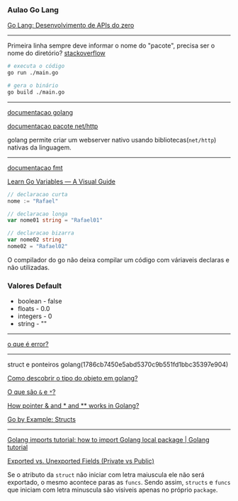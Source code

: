 ### Aulao Go Lang

[Go Lang: Desenvolvimento de APIs do zero](https://www.youtube.com/watch?v=645lRcyIXLc)

---

Primeira linha sempre deve informar o nome do "pacote", precisa ser o nome do diretório? [stackoverflow](https://stackoverflow.com/questions/38563990/what-is-the-purpose-of-the-package-declaration)

``` bash
# executa o código
go run ./main.go

# gera o binário
go build ./main.go
```

---

[documentacao golang](https://go.dev/doc/)

[documentacao pacote net/http](https://pkg.go.dev/net/http)

golang permite criar um webserver nativo usando bibliotecas(`net/http`) nativas da linguagem.

---

[documentacao fmt](https://pkg.go.dev/fmt)

[Learn Go Variables — A Visual Guide](https://blog.learngoprogramming.com/learn-go-lang-variables-visual-tutorial-and-ebook-9a061d29babe)

``` go
// declaracao curta
nome := "Rafael" 

// declaracao longa
var nome01 string = "Rafael01"

// declaracao bizarra
var nome02 string
nome02 = "Rafael02"
```

O compilador do go não deixa compilar um código com váriaveis declaras e não utilizadas.

### Valores Default
- boolean   - false
- floats    - 0.0
- integers  - 0
- string    - ""

---

[o que é error?](https://www.educative.io/answers/what-is-type-error-in-golang)

---
struct e ponteiros golang(1786cb7450e5abd5370c9b551fd1bbc35397e904)

[Como descobrir o tipo do objeto em golang?](https://stackoverflow.com/questions/20170275/how-to-find-the-type-of-an-object-in-go)

[O que são `&` e `*`?](https://stackoverflow.com/questions/38172661/what-is-the-meaning-of-and)

[How pointer & and * and ** works in Golang?](https://www.golangprograms.com/how-pointer-and-and-works-in-golang.html)

[Go by Example: Structs](https://gobyexample.com/structs)
 
---

[Golang imports tutorial: how to import Golang local package | Golang tutorial](https://www.youtube.com/watch?v=Nv8J_Ruc280)

[Exported vs. Unexported Fields (Private vs Public)](https://riptutorial.com/go/example/1255/exported-vs--unexported-fields--private-vs-public-)

Se o atributo da `struct` não iniciar com letra maiuscula ele não será exportado, o mesmo acontece paras as `funcs`. Sendo assim, `structs` e `funcs` que iniciam com letra minuscula são visiveis apenas no próprio `package`.